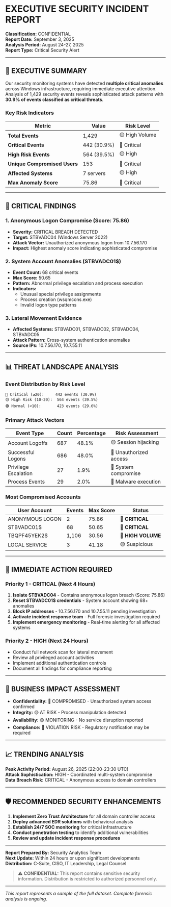 # EXECUTIVE SECURITY INCIDENT REPORT

**Classification:** CONFIDENTIAL  
**Report Date:** September 3, 2025  
**Analysis Period:** August 24-27, 2025  
**Report Type:** Critical Security Alert  

---

## 🔴 EXECUTIVE SUMMARY

Our security monitoring systems have detected **multiple critical anomalies** across Windows infrastructure, requiring immediate executive attention. Analysis of 1,429 security events reveals sophisticated attack patterns with **30.9% of events classified as critical threats**.

### Key Risk Indicators
| Metric | Value | Risk Level |
|--------|--------|-----------|
| **Total Events** | 1,429 | 🟡 High Volume |
| **Critical Events** | 442 (30.9%) | 🔴 Critical |
| **High Risk Events** | 564 (39.5%) | 🟡 High |
| **Unique Compromised Users** | 153 | 🔴 Critical |
| **Affected Systems** | 7 servers | 🟡 High |
| **Max Anomaly Score** | 75.86 | 🔴 Critical |

---

## 🔴 CRITICAL FINDINGS

### 1. Anonymous Logon Compromise (Score: 75.86)
- **Severity:** CRITICAL BREACH DETECTED
- **Target:** STBVADC04 (Windows Server 2022)
- **Attack Vector:** Unauthorized anonymous logon from 10.7.56.170
- **Impact:** Highest anomaly score indicating sophisticated compromise

### 2. System Account Anomalies (STBVADC01$)
- **Event Count:** 68 critical events
- **Max Score:** 50.65
- **Pattern:** Abnormal privilege escalation and process execution
- **Indicators:** 
  - Unusual special privilege assignments
  - Process creation (wsqmcons.exe)
  - Invalid logon type patterns

### 3. Lateral Movement Evidence
- **Affected Systems:** STBVADC01, STBVADC02, STBVADC04, STBVADC05
- **Attack Pattern:** Cross-system authentication anomalies
- **Source IPs:** 10.7.56.170, 10.7.55.11

---

## 📊 THREAT LANDSCAPE ANALYSIS

### Event Distribution by Risk Level
```
🔴 Critical (≥20):     442 events (30.9%)
🟡 High Risk (10-20):  564 events (39.5%)
🟢 Normal (<10):       423 events (29.6%)
```

### Primary Attack Vectors
| Event Type | Count | Percentage | Risk Assessment |
|------------|-------|------------|-----------------|
| Account Logoffs | 687 | 48.1% | 🟡 Session hijacking |
| Successful Logons | 686 | 48.0% | 🔴 Unauthorized access |
| Privilege Escalation | 27 | 1.9% | 🔴 System compromise |
| Process Events | 29 | 2.0% | 🔴 Malware execution |

### Most Compromised Accounts
| User Account | Events | Max Score | Status |
|--------------|--------|-----------|---------|
| ANONYMOUS LOGON | 2 | 75.86 | 🔴 **CRITICAL** |
| STBVADC01$ | 68 | 50.65 | 🔴 **CRITICAL** |
| TBQPF45YEK2$ | 1,106 | 30.56 | 🔴 **HIGH VOLUME** |
| LOCAL SERVICE | 3 | 41.18 | 🟡 Suspicious |

---

## 🎯 IMMEDIATE ACTION REQUIRED

### Priority 1 - CRITICAL (Next 4 Hours)
1. **Isolate STBVADC04** - Contains anonymous logon breach (Score: 75.86)
2. **Reset STBVADC01$ credentials** - System account showing 68+ anomalies
3. **Block IP addresses** - 10.7.56.170 and 10.7.55.11 pending investigation
4. **Activate incident response team** - Full forensic investigation required
5. **Implement emergency monitoring** - Real-time alerting for all affected systems

### Priority 2 - HIGH (Next 24 Hours)
- Conduct full network scan for lateral movement
- Review all privileged account activities
- Implement additional authentication controls
- Document all findings for compliance reporting

---

## 💼 BUSINESS IMPACT ASSESSMENT

- **Confidentiality:** 🔴 COMPROMISED - Unauthorized system access confirmed
- **Integrity:** 🟡 AT RISK - Process manipulation detected
- **Availability:** 🟡 MONITORING - No service disruption reported
- **Compliance:** 🔴 VIOLATION RISK - Regulatory notification may be required

---

## 📈 TRENDING ANALYSIS

**Peak Activity Period:** August 26, 2025 (22:00-23:30 UTC)  
**Attack Sophistication:** HIGH - Coordinated multi-system compromise  
**Data Breach Risk:** CRITICAL - Anonymous access to domain controllers  

---

## 🛡️ RECOMMENDED SECURITY ENHANCEMENTS

1. **Implement Zero Trust Architecture** for all domain controller access
2. **Deploy advanced EDR solutions** with behavioral analysis
3. **Establish 24/7 SOC monitoring** for critical infrastructure
4. **Conduct penetration testing** to identify additional vulnerabilities
5. **Review and update incident response procedures**

---

**Report Prepared By:** Security Analytics Team  
**Next Update:** Within 24 hours or upon significant developments  
**Distribution:** C-Suite, CISO, IT Leadership, Legal Counsel  

> ⚠️ **CONFIDENTIAL:** This report contains sensitive security information. Distribution is restricted to authorized personnel only.

---
*This report represents a sample of the full dataset. Complete forensic analysis is ongoing.*